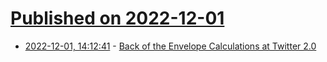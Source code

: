 # [Published on 2022-12-01](index.md)

* [2022-12-01, 14:12:41](https://news.ycombinator.com/item?id=33816425) - [Back of the Envelope Calculations at Twitter 2.0](https://www.cohesive.so/blog/back-of-the-envelope-calculations-at-twitter-2-0)
